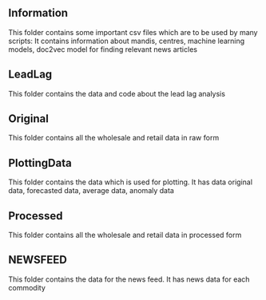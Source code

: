 ## Information
This folder contains some important csv files which are to be used by many scripts:
	It contains information about mandis, centres, machine learning models, doc2vec model for finding relevant news articles

## LeadLag 
This folder contains the data and code about the lead lag analysis

## Original
This folder contains all the wholesale and retail data in raw form

## PlottingData
This folder contains the data which is used for plotting. It has data original data, forecasted data, average data, anomaly data

## Processed
This folder contains all the wholesale and retail data in processed form

## NEWSFEED
This folder contains the data for the news feed. It has news data for each commodity 
